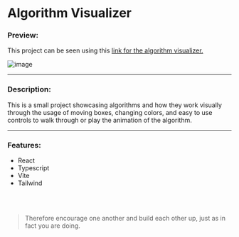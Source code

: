 # Algorithm Visualizer

### Preview:
This project can be seen using this [link for the algorithm visualizer.](https://sethcg.github.io/Algorithm-Visualizer/)

![image](https://github.com/user-attachments/assets/6dffe6d5-c992-4f17-ad3f-26047f525aaf)

---

### Description:

This is a small project showcasing algorithms and how they work visually through the usage of moving boxes, changing colors, and easy to use controls to walk through or play the animation of the algorithm.

---

### Features:

- React
- Typescript
- Vite
- Tailwind

<br>
<br>

> Therefore encourage one another and build each other up, just as in fact you are doing.

